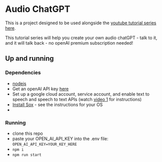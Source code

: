 # Audio ChatGPT

This is a project designed to be used alongside the [youtube tutorial series here](https://www.youtube.com/playlist?list=PLC_E8ugf8_OyaTl2c4NeYvsNdl4uw-6YC).

This tutorial series will help you create your own audio chatGPT - talk to it, and it will talk back - no openAI premium subscription needed!

## Up and running

### Dependencies

* [nodejs](https://nodejs.org/en/download/)
* Get an openAI API key [here](https://platform.openai.com/signup)
* Set up a google cloud account, service account, and enable text to speech and speech to text APIs (watch [video 1](https://www.youtube.com/watch?v=Au4bCp8dagw&list=PLC_E8ugf8_OyaTl2c4NeYvsNdl4uw-6YC&index=1&ab_channel=MikeHeaversProjects) for instructions)
* [Install Sox](https://www.npmjs.com/package/node-record-lpcm16#dependencies) - see the instructions for your OS
*

### Running

* clone this repo
* paste your OPEN_AI_API_KEY into the .env file: `OPEN_AI_API_KEY=YOUR_KEY_HERE`
* `npm i`
* `npm run start`
